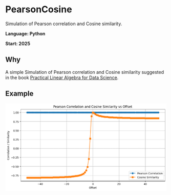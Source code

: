 # PearsonCosine
Simulation of Pearson correlation and Cosine similarity.

**Language: Python**

**Start: 2025**

## Why
A simple Simulation of Pearson correlation and Cosine similarity suggested in the book [Practical Linear Algebra for Data Science](https://www.oreilly.com/library/view/practical-linear-algebra/9781098120603/).

## Example

![Example](/images/plot1.png)

